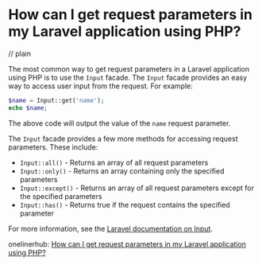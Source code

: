 # How can I get request parameters in my Laravel application using PHP?
// plain

The most common way to get request parameters in a Laravel application using PHP is to use the `Input` facade. The `Input` facade provides an easy way to access user input from the request. For example:

```php
$name = Input::get('name');
echo $name;
```

The above code will output the value of the `name` request parameter.

The `Input` facade provides a few more methods for accessing request parameters. These include:

* `Input::all()` - Returns an array of all request parameters
* `Input::only()` - Returns an array containing only the specified parameters
* `Input::except()` - Returns an array of all request parameters except for the specified parameters
* `Input::has()` - Returns true if the request contains the specified parameter

For more information, see the [Laravel documentation on Input](https://laravel.com/docs/5.7/requests#retrieving-input).

onelinerhub: [How can I get request parameters in my Laravel application using PHP?](https://onelinerhub.com/php-laravel/how-can-i-get-request-parameters-in-my-laravel-application-using-php)